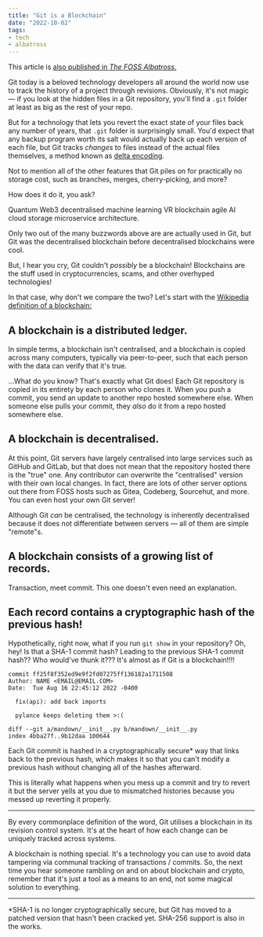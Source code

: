 ```yaml
---
title: "Git is a Blockchain"
date: "2022-10-02"
tags:
- tech
- albatross
---
```


This article is [also published in *The FOSS Albatross.*](https://medium.com/the-foss-albatross/git-is-a-blockchain-1060b53cea1f)

Git today is a beloved technology developers all around the world now use to track the history of a project through revisions. Obviously, it's not magic — if you look at the hidden files in a Git repository, you'll find a `.git` folder at least as big as the rest of your repo.

But for a technology that lets you revert the exact state of your files back any number of years, that `.git` folder is surprisingly small. You'd expect that any backup program worth its salt would actually back up each version of each file, but Git tracks *changes* to files instead of the actual files themselves, a method known as [delta encoding](https://en.wikipedia.org/wiki/Delta_encoding).

Not to mention all of the other features that Git piles on for practically no storage cost, such as branches, merges, cherry-picking, and more?

How does it do it, you ask?

Quantum Web3 decentralised machine learning VR blockchain agile AI cloud storage microservice architecture.

Only two out of the many buzzwords above are are actually used in Git, but Git was the decentralised blockchain before decentralised blockchains were cool.

But, I hear you cry, Git couldn't *possibly* be a blockchain! Blockchains are the stuff used in cryptocurrencies, scams, and other overhyped technologies!

In that case, why don't we compare the two? Let's start with the [Wikipedia definition of a blockchain:](https://en.wikipedia.org/wiki/Blockchain)

## A blockchain is a distributed ledger. 

In simple terms, a blockchain isn't centralised, and a blockchain is copied across many computers, typically via peer-to-peer, such that each person with the data can verify that it's true.

…What do you know? That's exactly what Git does! Each Git repository is copied in its entirety by each person who clones it. When you push a commit, you send an update to another repo hosted somewhere else. When someone else pulls your commit, they *also* do it from a repo hosted somewhere else.

## A blockchain is decentralised. 

At this point, Git servers have largely centralised into large services such as GitHub and GitLab, but that does not mean that the repository hosted there is the "true" one. Any contributor can overwrite the "centralised" version with their own local changes. In fact, there are lots of other server options out there from FOSS hosts such as Gitea, Codeberg, Sourcehut, and more. You can even host your own Git server!

Although Git *can* be centralised, the technology is inherently decentralised because it does not differentiate between servers — all of them are simple "remote"s.

## A blockchain consists of a growing list of records. 

Transaction, meet commit. This one doesn't even need an explanation.

## Each record contains a cryptographic hash of the previous hash! 

Hypothetically, right now, what if you run `git show` in your repository? Oh, hey! Is that a SHA-1 commit hash? Leading to the previous SHA-1 commit hash?? Who would've thunk it??? It's almost as if Git is a blockchain!!!!

```
commit ff25f8f352ed9e9f2fd07275ff136182a1711508
Author: NAME <EMAIL@EMAIL.COM>
Date:  Tue Aug 16 22:45:12 2022 -0400

  fix(api): add back imports

  pylance keeps deleting them >:(

diff --git a/mandown/__init__.py b/mandown/__init__.py
index 4bba27f..9b12daa 100644
```

Each Git commit is hashed in a cryptographically secure* way that links back to the previous hash, which makes it so that you can't modify a previous hash without changing all of the hashes afterward.

This is literally what happens when you mess up a commit and try to revert it  but the server yells at you due to mismatched histories because you messed up reverting it properly.



------

By every commonplace definition of the word, Git utilises a blockchain in its revision control system. It's at the heart of how each change can be uniquely tracked across systems.

A blockchain is nothing special. It's a technology you can use to avoid data tampering via communal tracking of transactions / commits. So, the next time you hear someone rambling on and on about blockchain and crypto, remember that it's just a tool as a means to an end, not some magical solution to everything.

------

*SHA-1 is no longer cryptographically secure, but Git has moved to a patched version that hasn't been cracked yet. SHA-256 support is also in the works.